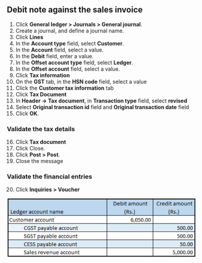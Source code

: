 ## Debit note against the sales invoice

1. Click **General ledger > Journals > General journal**.
2. Create a journal, and define a journal name.
3. Click **Lines**
4. In the **Account type** field, select **Customer**.
5. In the **Account** field, select a value.
6. In the **Debit** field, enter a value.
7. In the **Offset account type** field, select **Ledger**.
8. In the **Offset account** field, select a value.
9. Click **Tax information**
10. On the **GST** tab, in the **HSN code** field, select a value
11. Click the **Customer tax information** tab
12. Click **Tax Document**
13. In **Header -> Tax document**, in **Transaction type** field, select **revised**
14. Select **Original transaction id** field and **Original transaction date** field
15. Click **OK**.

### Validate the tax details

16. Click **Tax document**
17. Click Close.
18. Click **Post > Post**.
19. Close the message

### Validate the financial entries

20. Click **Inquiries > Voucher**

![](media/GST-Whitepaper/Annotation-2019-05-20-161336.png)



